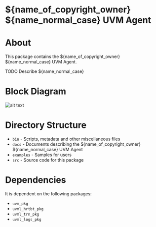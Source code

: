 # ${name_of_copyright_owner} ${name_normal_case} UVM Agent


# About
This package contains the ${name_of_copyright_owner} ${name_normal_case} UVM Agent.

TODO Describe ${name_normal_case}


# Block Diagram
![alt text](./docs/agent_block_diagram.png "${name_normal_case} UVM Agent Block Diagram")

# Directory Structure
* `bin` - Scripts, metadata and other miscellaneous files
* `docs` - Documents describing the ${name_of_copyright_owner} ${name_normal_case} UVM Agent
* `examples` - Samples for users
* `src` - Source code for this package


# Dependencies
It is dependent on the following packages:

* `uvm_pkg`
* `uvml_hrtbt_pkg`
* `uvml_trn_pkg`
* `uvml_logs_pkg`
